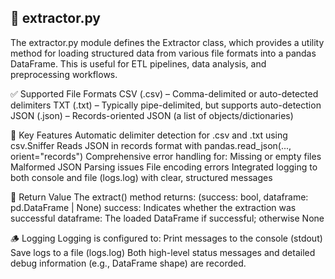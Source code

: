 
## 📄 extractor.py
The extractor.py module defines the Extractor class, which provides a utility method for loading structured data from various file formats into a pandas DataFrame. This is useful for ETL pipelines, data analysis, and preprocessing workflows.

✅ Supported File Formats
CSV (.csv) – Comma-delimited or auto-detected delimiters
TXT (.txt) – Typically pipe-delimited, but supports auto-detection
JSON (.json) – Records-oriented JSON (a list of objects/dictionaries)

🧠 Key Features
Automatic delimiter detection for .csv and .txt using csv.Sniffer
Reads JSON in records format with pandas.read_json(..., orient="records")
Comprehensive error handling for:
Missing or empty files
Malformed JSON
Parsing issues
File encoding errors
Integrated logging to both console and file (logs.log) with clear, structured messages

🔄 Return Value
The extract() method returns:
(success: bool, dataframe: pd.DataFrame | None)
success: Indicates whether the extraction was successful
dataframe: The loaded DataFrame if successful; otherwise None

🪵 Logging
Logging is configured to:
Print messages to the console (stdout)
Save logs to a file (logs.log)
Both high-level status messages and detailed debug information (e.g., DataFrame shape) are recorded.
